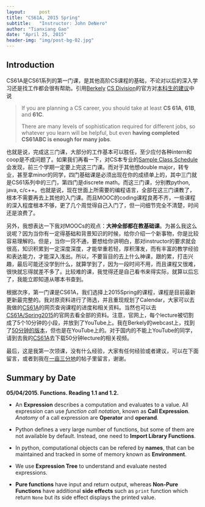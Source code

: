 ```yaml
---
layout:     post
title: "CS61A, 2015 Spring"
subtitle:   "Instructor: John DeNero"
author: "Tianxiang Gao"
date: "April 25, 2015"
header-img: "img/post-bg-02.jpg"
---
```


Introduction
------------
CS61A是CS61系列的第一门课，是其他高阶CS课程的基础，不论对以后的深入学习还是找工作都会很有帮助。引用[Berkely][#1]
 [CS Division][#2]的官方对[本科生的建议][#3]中说

> If you are planning a CS career, you should take at least **CS 61A**, **61B**, and **61C**.
>
> There are many levels of sophistication required for different jobs, so whatever you learn will be helpful, but even **having completed CS61ABC is enough for many jobs**.

也就是说，完成这三门课，大部分的工作基本可以胜任，至少应付各种intern和coop是不成问题了。如果我们再看一下，对CS本专业的<a href="http://www.eecs.berkeley.edu/csugrad/freshman-samples.pdf" target="_blank">Sample Class Schedule</a>会发现，前三个学期一定要上完这三门课。而对于其他想double major，转专业，甚至拿minor的同学，四门基础课是必须出现在你的成绩单上的，其中三门就是CS61系列中的三门，第四门是discrete math。而这三门课，分别教python, java, c/c++。也就是说，现在世面上所需要的编程语言，全部在这三门课教了，根本不需要再去上其他的入门课。而且MOOC的coding课程良莠不齐，一些课程的深入程度根本不够，更了几个周觉得自己入门了，但一问细节完全不清楚，时间还是浪费了。

另外，我想表达一下我对MOOCs的观点：<strong>大神全部都在教基础课</strong>。为甚么我这么说呢？因为当你有一定得基础和背景知识的时候，给你介绍一个新事物，你是比较容易理解的。但是，当你一窍不通，要想给你讲明白，那对instructor的要求就会很高，知识积累到一定深度深度，才能举重若轻，厚积薄发，而有丰富的教学经验和表达能力，才能深入浅出。所以，不要盲目的去上什么神课，跟的累，打击兴趣，最后可能还没学到什么，就算学到了，因为一段时间不用，而且课程又很难，很快就忘得就差不多了。比较难的课，我觉得还是自己看书来得实际，就算以后忘了，我能立即知道从哪本书查到。

根据次序，第一门课是CS61A，我们选择上2015Spring的课程，课程是目前最新更新最完整的。我对原资料进行了筛选，并且重现规划了Calendar，大家可以去我做的[CS61A][#4]的网页查询课程的进度和相关资料。当然也可以去[CS61A/Spring2015](http://www-inst.eecs.berkeley.edu/~cs61a/fa14/about.html)的官网去看全部的资料。注意，官网上，每个lecture被切割成了5个10分钟的小段，并放到了YouTube上。我在Berkely的webcast上，找到了[50分钟的版本](http://webcast.berkeley.edu/playlist#c,d,Computer_Science,-XXv-cvA_iDbsAvTYyJnMkObr12IIkyg)，但也是在YouTube上的。对于国内的不能上YouTube的同学，请到去我的[CS61A][#4]去下载50分钟lecture的相关视频。

最后，这是我第一次领课，没有什么经验，大家有任何经验或者建议，可以在下面留言，或者到我在[一亩三分地](http://www.1point3acres.com/bbs/thread-132595-1-1.html)的帖子里留言，谢谢。

Summary by Date
-------
<strong class="date">05/04/2015. Functions. Reading 1.1 and 1.2.</strong> 

* An **Expression** describes a computation and evaluates to a value. All expression can use *function call notation*, known as **Call Expression**. *Anatomy* of a call expression are **Operator** and **operand**. 

* Python defines a very large number of functions, but some of them are not available by default. Instead, one need to **Import Library Functions**. 

* In python, computational objects can be refered by <strong>names</strong>, that can be maintained and tracked in some of memory known as <strong>Environment</strong>.

* We use <strong>Expression Tree</strong> to understand and evaluate nested expressions.

* <strong>Pure functions</strong> have input and return output, whereas <strong>Non-Pure Functions</strong> have additional <strong>side effects</strong> such as <code>print</code> function which return <code>None</code> but its side effect displays the printed value.


[#1]:http://www.berkeley.edu/
[#2]:http://www.cs.berkeley.edu/
[#3]:http://www.eecs.berkeley.edu/csugrad/index.shtml
[#4]:http://gaotx.com/cs61a/